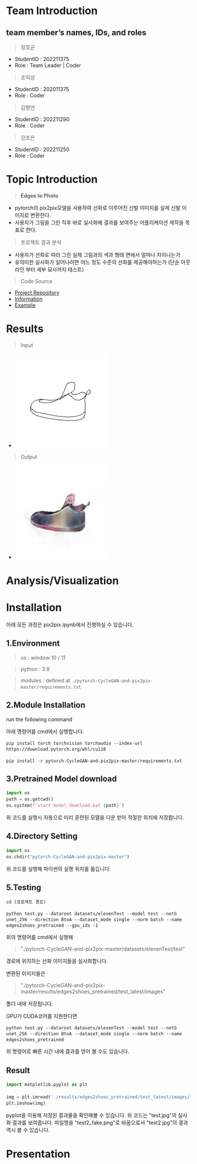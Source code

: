 
# Team Introduction
  ## team member’s names, IDs, and roles
  > 정호균
  - StudentID : 202211375
  - Role : Team Leader | Coder
  > 조익성
  - StudentID : 202011375
  - Role : Coder
  > 김형언
  - StudentID : 202211290
  - Role : Coder
  > 강조은
  - StudentID : 202211250
  - Role : Coder

# Topic Introduction
> __Edges to Photo__
- pytorch의 pix2pix모델을 사용하여 선화로 이루어진 신발 이미지를 실제 신발 이미지로 변환한다.
- 사용자가 그림을 그린 직후 바로 실사화해 결과를 보여주는 어플리케이션 제작을 목표로 한다.
> 프로젝트 결과 분석
- 사용자가 선화로 따라 그린 실제 그림과의 색과 형태 면에서 얼마나 차이나는가
- 유의미한 실사화가 일어나려면 어느 정도 수준의 선화를 제공해야하는가 (단순 아웃라인 부터 세부 묘사까지 테스트)

> Code Source
- [Project Repository](https://github.com/junyanz/pytorch-CycleGAN-and-pix2pix)
- [Information](https://phillipi.github.io/pix2pix/)
- [Example](https://phillipi.github.io/pix2pix/images/sketch2photo_shoes/latest_net_G_sketch/index.html)

# Results
>Input
- ![sample image](./pytorch-CycleGAN-and-pix2pix-master/datasets/elevenTest/test/test2.jpg)
>Output
- ![sample image](./pytorch-CycleGAN-and-pix2pix-master/results/edges2shoes_pretrained/test_latest/images/test2_fake.png)

# Analysis/Visualization

# Installation
아래 모든 과정은 pix2pix.ipynb에서 진행하실 수 있습니다.
## 1.Environment
> os : window 10 / 11

> python : 3.9

> modules : defined at ```./pytorch-CycleGAN-and-pix2pix-master/requirements.txt```

## 2.Module Installation
run the following command

아래 명령어를 cmd에서 실행합니다.
```
pip install torch torchvision torchaudio --index-url https://download.pytorch.org/whl/cu118

pip install -r pytorch-CycleGAN-and-pix2pix-master/requirements.txt
```

## 3.Pretrained Model download
```python
import os
path = os.getcwd()
os.system(f'start model_download.bat {path}')
```
위 코드를 실행시 자동으로 미리 훈련된 모델을 다운 받아 적절한 위치에 저장합니다.

## 4.Directory Setting
```python
import os
os.chdir("pytorch-CycleGAN-and-pix2pix-master")
```
위 코드를 실행해 파이썬의 실행 위치를 옮깁니다.

## 5.Testing
```
cd (프로젝트 경로)

python test.py --dataroot datasets/elevenTest --model test --netG unet_256 --direction BtoA --dataset_mode single --norm batch --name edges2shoes_pretrained --gpu_ids -1
```
위의 명령어를 cmd에서 실행해 

> "./pytorch-CycleGAN-and-pix2pix-master/datasets/elevenTest/test"

경로에 위치하는 선화 이미지들을 실사화합니다. 

변환된 이미지들은 
> "./pytorch-CycleGAN-and-pix2pix-master/results/edges2shoes_pretrained/test_latest/images"

폴더 내에 저장됩니다.


GPU가 CUDA코어를 지원한다면
```
python test.py --dataroot datasets/elevenTest --model test --netG unet_256 --direction BtoA --dataset_mode single --norm batch --name edges2shoes_pretrained
``` 
위 명령어로 빠른 시간 내에 결과를 얻어 볼 수도 있습니다.

## Result
```python
import matplotlib.pyplot as plt

img = plt.imread('./results/edges2shoes_pretrained/test_latest/images/test_fake.png')
plt.imshow(img)
```
pyplot을 이용해 저장된 결과물을 확인해볼 수 있습니다. 위 코드는 "test.jpg"의 실사화 결과를 보여줍니다. 파일명을 "test2_fake.png"로 바꿈으로서 "test2.jpg"의 결과 역시 볼 수 있습니다.
# Presentation
